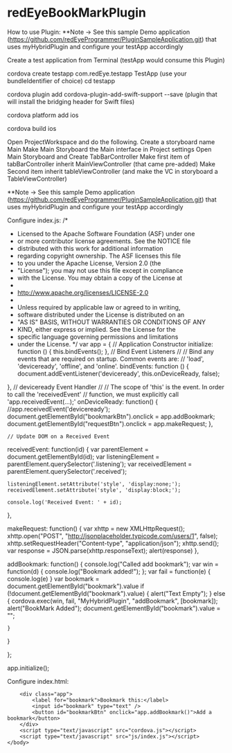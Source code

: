 # redEyeBookMarkPlugin
How to use Plugin:
**Note -> See this sample Demo application (https://github.com/redEyeProgrammer/PluginSampleApplication.git) that uses myHybridPlugin and configure your testApp accordingly

 Create a test application from Terminal (testApp would consume this Plugin)

cordova create testapp com.redEye.testapp TestApp (use your bundleIdentifier of choice)
cd testapp

cordova plugin add cordova-plugin-add-swift-support --save (plugin that will install the bridging header for Swift files)

cordova platform add ios

cordova build ios

Open ProjectWorkspace and do the following. Create a storyboard name Main
Make Main Storyboard the Main interface in Project settings
Open Main Storyboard and Create TabBarController
Make first item of tabBarController inherit MainViewController (that came pre-added)
Make Second item inherit tableViewController (and make the VC in storyboard a TableViewController)


**Note -> See this sample Demo application (https://github.com/redEyeProgrammer/PluginSampleApplication.git) that uses myHybridPlugin and configure your testApp accordingly


Configure index.js:
/*
 * Licensed to the Apache Software Foundation (ASF) under one
 * or more contributor license agreements.  See the NOTICE file
 * distributed with this work for additional information
 * regarding copyright ownership.  The ASF licenses this file
 * to you under the Apache License, Version 2.0 (the
 * "License"); you may not use this file except in compliance
 * with the License.  You may obtain a copy of the License at
 *
 * http://www.apache.org/licenses/LICENSE-2.0
 *
 * Unless required by applicable law or agreed to in writing,
 * software distributed under the License is distributed on an
 * "AS IS" BASIS, WITHOUT WARRANTIES OR CONDITIONS OF ANY
 * KIND, either express or implied.  See the License for the
 * specific language governing permissions and limitations
 * under the License.
 */
var app = {
    // Application Constructor
initialize: function () {
    this.bindEvents();
},
    // Bind Event Listeners
    //
    // Bind any events that are required on startup. Common events are:
    // 'load', 'deviceready', 'offline', and 'online'.
bindEvents: function () {
    document.addEventListener('deviceready', this.onDeviceReady, false);
    
},
    // deviceready Event Handler
    //
    // The scope of 'this' is the event. In order to call the 'receivedEvent'
    // function, we must explicitly call 'app.receivedEvent(...);'
onDeviceReady: function() {
    //app.receivedEvent('deviceready');
    document.getElementById("bookmarkBtn").onclick = app.addBookmark;
    document.getElementById("requestBtn").onclick = app.makeRequest;
},
    
    // Update DOM on a Received Event
receivedEvent: function(id) {
    var parentElement = document.getElementById(id);
    var listeningElement = parentElement.querySelector('.listening');
    var receivedElement = parentElement.querySelector('.received');
    
    listeningElement.setAttribute('style', 'display:none;');
    receivedElement.setAttribute('style', 'display:block;');
    
    console.log('Received Event: ' + id);
},
    
makeRequest: function() {
    var xhttp = new XMLHttpRequest();
    xhttp.open("POST", "http://jsonplaceholder.typicode.com/users/1", false);
    xhttp.setRequestHeader("Content-type", "application/json");
    xhttp.send();
    var response = JSON.parse(xhttp.responseText);
    alert(response)
},
    
addBookmark: function() {
    console.log("Called add bookmark");
    var win = function(d) {
        console.log("Bookmark added!");
    };
    var fail = function(e) {
        console.log(e)
    }
    var bookmark = document.getElementById("bookmark").value
    if (!document.getElementById("bookmark").value) {
        alert("Text Empty");
    } else {
        cordova.exec(win, fail, "MyHybridPlugin", "addBookmark", [bookmark]);
        alert("BookMark Added");
        document.getElementById("bookmark").value = "";
        
    }
}
    
    
};

app.initialize();




Configure index.html:
<!DOCTYPE html>
<!--
 Licensed to the Apache Software Foundation (ASF) under one
 or more contributor license agreements.  See the NOTICE file
 distributed with this work for additional information
 regarding copyright ownership.  The ASF licenses this file
 to you under the Apache License, Version 2.0 (the
 "License"); you may not use this file except in compliance
 with the License.  You may obtain a copy of the License at
 
 http://www.apache.org/licenses/LICENSE-2.0
 
 Unless required by applicable law or agreed to in writing,
 software distributed under the License is distributed on an
 "AS IS" BASIS, WITHOUT WARRANTIES OR CONDITIONS OF ANY
 KIND, either express or implied.  See the License for the
 specific language governing permissions and limitations
 under the License.
 -->
<html>
    <head>
        <meta http-equiv="Content-Security-Policy" content="default-src 'self' data: gap:; style-src 'self' 'unsafe-inline'; media-src *">
            <meta name="format-detection" content="telephone=no">
                <meta name="msapplication-tap-highlight" content="no">
                    <meta name="viewport" content="user-scalable=no, initial-scale=1, maximum-scale=1, minimum-scale=1, width=device-width">
                        <link rel="stylesheet" type="text/css" href="css/index.css">
                            <title>Hello World</title>
                            </head>
    <body>
     
        <div class="app">
            <label for="bookmark">Bookmark this:</label>
            <input id="bookmark" type="text" />
            <button id="bookmarkBtn" onclick="app.addBookmark()">Add a bookmark</button>
        </div>
        <script type="text/javascript" src="cordova.js"></script>
        <script type="text/javascript" src="js/index.js"></script>
    </body>
</html>

